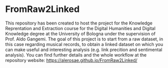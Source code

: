 # FromRaw2Linked
This repository has been created to host the project for the Knowledge Reprentation and Extraction course for the Digital Humanities and Digital Knowledge degree at the University of Bologna under the supervision of Prof. Aldo Gangemi.
The goal of this project is to start from a raw dataset, in this case regarding musical records, to obtain a linked dataset on which you can make useful and interesting analysis (e.g. link precition and sentimental analysis). You can find further details and the whole workflow at the repository website: https://alerosae.github.io/FromRaw2Linked/
